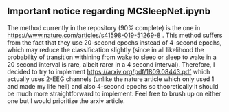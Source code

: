## Important notice regarding MCSleepNet.ipynb ##
The method currently in the repository (90% complete) is the one in https://www.nature.com/articles/s41598-019-51269-8 . This method suffers from the fact that they use 20-second epochs instead of 4-second epochs, which may reduce the classification slightly (since in all likelihood the probability of transition withining from wake to sleep or sleep to wake in a 20 second interval is rare, albeit rarer in a 4 second interval). Therefore, I decided to try to implement https://arxiv.org/pdf/1809.08443.pdf which actually uses 2-EEG channels (unlike the nature article which only used 1 and made my life hell) and also 4-second epochs so theoretically it should be much more straightforward to implement. Feel free to brush up on either one but I would prioritize the arxiv article. 
